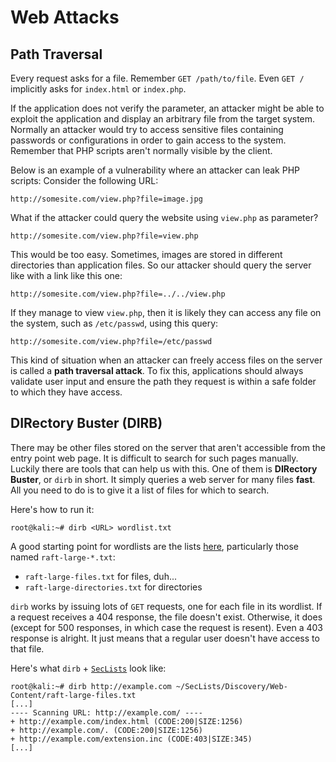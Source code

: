 # Web Attacks

## Path Traversal

Every request asks for a file.
Remember `GET /path/to/file`.
Even `GET /` implicitly asks for `index.html` or `index.php`.

If the application does not verify the parameter, an attacker might be able to exploit the application and display an arbitrary file from the target system.
Normally an attacker would try to access sensitive files containing passwords or configurations in order to gain access to the system.
Remember that PHP scripts aren't normally visible by the client.

Below is an example of a vulnerability where an attacker can leak PHP scripts:
Consider the following URL:

```plaintext
http://somesite.com/view.php?file=image.jpg
```

What if the attacker could query the website using `view.php` as parameter?

```plaintext
http://somesite.com/view.php?file=view.php
```

This would be too easy.
Sometimes, images are stored in different directories than application files.
So our attacker should query the server like with a link like this one:

```plaintext
http://somesite.com/view.php?file=../../view.php
```

If they manage to view `view.php`, then it is likely they can access any file on the system, such as `/etc/passwd`, using this query:

```plaintext
http://somesite.com/view.php?file=/etc/passwd
```

This kind of situation when an attacker can freely access files on the server is called a **path traversal attack**.
To fix this, applications should always validate user input and ensure the path they request is within a safe folder to which they have access.

## DIRectory Buster (DIRB)

There may be other files stored on the server that aren't accessible from the entry point web page.
It is difficult to search for such pages manually.
Luckily there are tools that can help us with this.
One of them is **DIRectory Buster**, or `dirb` in short.
It simply queries a web server for many files **fast**.
All you need to do is to give it a list of files for which to search.

Here's how to run it:

```console
root@kali:~# dirb <URL> wordlist.txt
```

A good starting point for wordlists are the lists [here](https://github.com/danielmiessler/SecLists/tree/master/Discovery/Web-Content), particularly those named `raft-large-*.txt`:

- `raft-large-files.txt` for files, duh...
- `raft-large-directories.txt` for directories

`dirb` works by issuing lots of `GET` requests, one for each file in its wordlist.
If a request receives a 404 response, the file doesn't exist.
Otherwise, it does (except for 500 responses, in which case the request is resent).
Even a 403 response is alright.
It just means that a regular user doesn't have access to that file.

Here's what `dirb` + [`SecLists`](https://github.com/danielmiessler/SecLists) look like:

```console
root@kali:~# dirb http://example.com ~/SecLists/Discovery/Web-Content/raft-large-files.txt
[...]
---- Scanning URL: http://example.com/ ----
+ http://example.com/index.html (CODE:200|SIZE:1256)
+ http://example.com/. (CODE:200|SIZE:1256)
+ http://example.com/extension.inc (CODE:403|SIZE:345)
[...]
```
